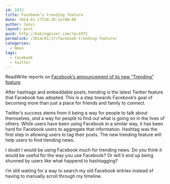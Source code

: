 ```yaml
---
id: 1972
title: Facebook’s trending feature
date: 2014-01-17T20:26:12+00:00
author: Jenxi
layout: post
guid: http://bakingpixel.com/?p=1972
permalink: /2014/01/17/facebook-trending-feature/
categories:
  - News
tags:
  - facebook
  - twitter
---
```

ReadWrite reports on [Facebook’s announcement of its new “Trending” feature](http://readwrite.com/2014/01/16/facebooks-new-trending-feature-takes-another-page-out-of-twitters-playbook).

After hashtags and embeddable posts, trending is the latest Twitter feature that Facebook has adopted. This is a step towards Facebook’s goal of becoming more than just a place for friends and family to connect.

Twitter’s success stems from it being a way for people to talk about themselves, _and_ a way for people to find out what is going on in the lives of others. While users have been using Facebook in a similar way, it has been hard for Facebook users to aggregate that information. Hashtag was the first step in allowing users to tag their posts. The new trending feature will help users to find trending news.

I doubt I would be using Facebook much for trending news. Do you think it would be useful for the way you use Facebook? Or will it end up being shunned by users like what happend to hashtagging?

I’m still waiting for a way to search my old Facebook entries instead of having to manually scroll through my timeline.